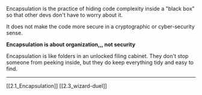 Encapsulation is the practice of hiding code complexity inside a "black box" 
so that other devs don't have to worry about it.

It does not make the code more secure in a cryptographic or cyber-security sense. 

**Encapsulation is about organization,,, not security**

Encapsulation is like folders in an unlocked filing cabinet. 
They don't stop someone from peeking inside, 
but they do keep everything tidy and easy to find.

---
[[2.1_Encapsulation]]
[[2.3_wizard-duel]]